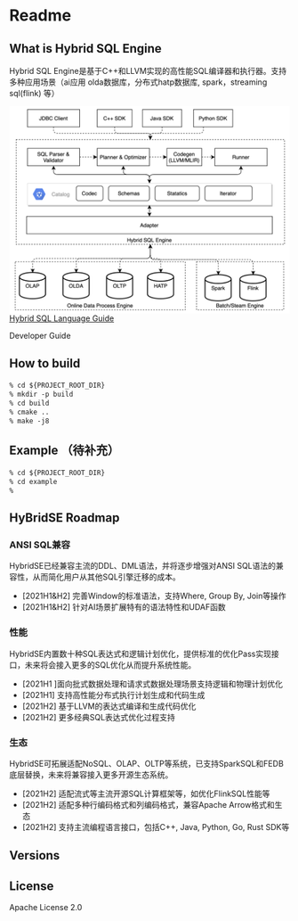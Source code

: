 # Readme

## What is Hybrid SQL Engine

Hybrid SQL Engine是基于C++和LLVM实现的高性能SQL编译器和执行器。支持多种应用场景（ai应用 olda数据库，分布式hatp数据库, spark，streaming sql(flink) 等）

<img src="./docs/img/HybridSE.png" alt="image-20210301164207172" style="width:600px" align="left"/>

[Hybrid SQL Language Guide](./docs/language_guide/reference.md)

Developer Guide

## How to build

```shell
% cd ${PROJECT_ROOT_DIR}
% mkdir -p build
% cd build
% cmake ..
% make -j8
```

## Example （待补充）

```
% cd ${PROJECT_ROOT_DIR}
% cd example
% 

```

## HyBridSE Roadmap

### ANSI SQL兼容

HybridSE已经兼容主流的DDL、DML语法，并将逐步增强对ANSI SQL语法的兼容性，从而简化用户从其他SQL引擎迁移的成本。

* [2021H1&H2] 完善Window的标准语法，支持Where, Group By, Join等操作
* [2021H1&H2] 针对AI场景扩展特有的语法特性和UDAF函数

### 性能

HybridSE内置数十种SQL表达式和逻辑计划优化，提供标准的优化Pass实现接口，未来将会接入更多的SQL优化从而提升系统性能。

* [2021H1 ]面向批式数据处理和请求式数据处理场景支持逻辑和物理计划优化
* [2021H1] 支持高性能分布式执行计划生成和代码生成
* [2021H2] 基于LLVM的表达式编译和生成代码优化
* [2021H2] 更多经典SQL表达式优化过程支持

### 生态

HybridSE可拓展适配NoSQL、OLAP、OLTP等系统，已支持SparkSQL和FEDB底层替换，未来将兼容接入更多开源生态系统。

* [2021H2] 适配流式等主流开源SQL计算框架等，如优化FlinkSQL性能等
* [2021H2] 适配多种行编码格式和列编码格式，兼容Apache Arrow格式和生态
* [2021H2] 支持主流编程语言接口，包括C++, Java, Python, Go, Rust SDK等

## Versions



## License

Apache License 2.0